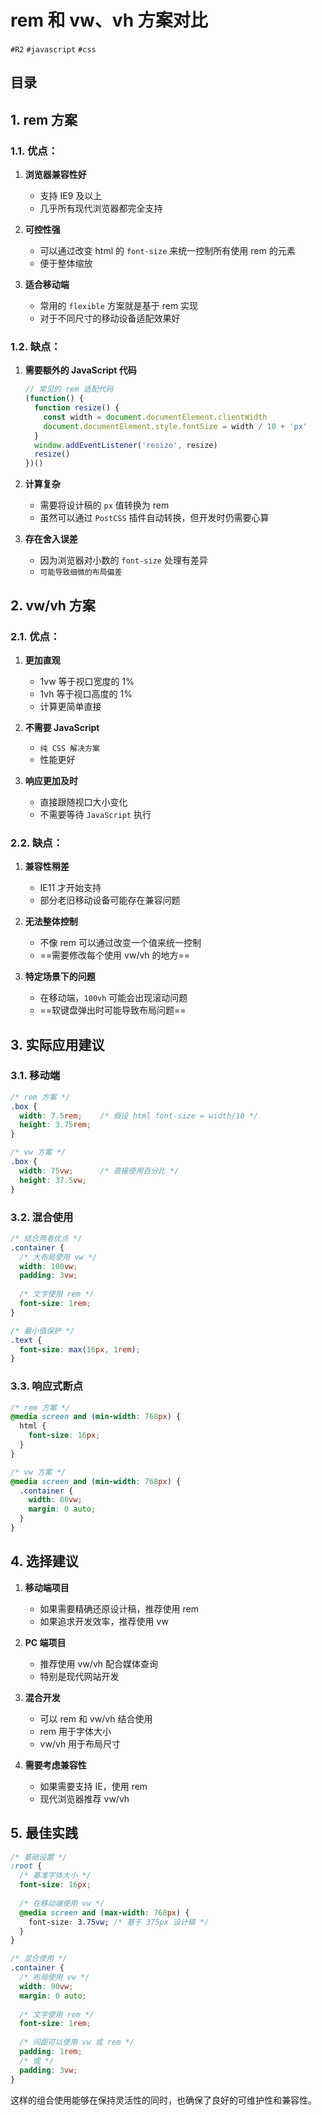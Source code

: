 
# rem 和 vw、vh 方案对比

`#R2` `#javascript` `#css` 


## 目录
<!-- toc -->
 ## 1. rem 方案 

### 1.1. 优点：

1. **浏览器兼容性好**
	- 支持 IE9 及以上
	- 几乎所有现代浏览器都完全支持

2. **可控性强**
	- 可以通过改变 html 的 `font-size` 来统一控制所有使用 rem 的元素
	- 便于整体缩放

3. **适合移动端**
	- 常用的 `flexible` 方案就是基于 rem 实现
	- 对于不同尺寸的移动设备适配效果好

### 1.2. 缺点：

1. **需要额外的 JavaScript 代码**
   ```javascript
   // 常见的 rem 适配代码
   (function() {
     function resize() {
       const width = document.documentElement.clientWidth
       document.documentElement.style.fontSize = width / 10 + 'px'
     }
     window.addEventListener('resize', resize)
     resize()
   })()
   ```

2. **计算复杂**
   - 需要将设计稿的 `px` 值转换为 rem
   - 虽然可以通过 `PostCSS` 插件自动转换，但开发时仍需要心算

3. **存在舍入误差**
   - 因为浏览器对小数的 `font-size` 处理有差异
   - `可能导致细微的布局偏差`

## 2. vw/vh 方案

### 2.1. 优点：

1. **更加直观**
	- 1vw 等于视口宽度的 1%
	- 1vh 等于视口高度的 1%
	- 计算更简单直接

2. **不需要 JavaScript**
	- `纯 CSS 解决方案`
	- 性能更好

3. **响应更加及时**
	- 直接跟随视口大小变化
	- 不需要等待 `JavaScript` 执行

### 2.2. 缺点：

1. **兼容性稍差**
	- IE11 才开始支持
	- 部分老旧移动设备可能存在兼容问题

2. **无法整体控制**
	- 不像 rem 可以通过改变一个值来统一控制
	- ==需要修改每个使用 vw/vh 的地方==

3. **特定场景下的问题**
	- 在移动端，`100vh` 可能会出现滚动问题
	- ==软键盘弹出时可能导致布局问题==

## 3. 实际应用建议

### 3.1. 移动端

```css
/* rem 方案 */
.box {
  width: 7.5rem;    /* 假设 html font-size = width/10 */
  height: 3.75rem;
}

/* vw 方案 */
.box {
  width: 75vw;      /* 直接使用百分比 */
  height: 37.5vw;
}
```

### 3.2. 混合使用

```css
/* 结合两者优点 */
.container {
  /* 大布局使用 vw */
  width: 100vw;
  padding: 3vw;
  
  /* 文字使用 rem */
  font-size: 1rem;
}

/* 最小值保护 */
.text {
  font-size: max(16px, 1rem);
}
```

### 3.3. 响应式断点

```css
/* rem 方案 */
@media screen and (min-width: 768px) {
  html {
    font-size: 16px;
  }
}

/* vw 方案 */
@media screen and (min-width: 768px) {
  .container {
    width: 80vw;
    margin: 0 auto;
  }
}
```

## 4. 选择建议

1. **移动端项目**
   - 如果需要精确还原设计稿，推荐使用 rem
   - 如果追求开发效率，推荐使用 vw

2. **PC 端项目**
   - 推荐使用 vw/vh 配合媒体查询
   - 特别是现代网站开发

3. **混合开发**
   - 可以 rem 和 vw/vh 结合使用
   - rem 用于字体大小
   - vw/vh 用于布局尺寸

4. **需要考虑兼容性**
   - 如果需要支持 IE，使用 rem
   - 现代浏览器推荐 vw/vh

## 5. 最佳实践

```css
/* 基础设置 */
:root {
  /* 基准字体大小 */
  font-size: 16px;
  
  /* 在移动端使用 vw */
  @media screen and (max-width: 768px) {
    font-size: 3.75vw; /* 基于 375px 设计稿 */
  }
}

/* 混合使用 */
.container {
  /* 布局使用 vw */
  width: 90vw;
  margin: 0 auto;
  
  /* 文字使用 rem */
  font-size: 1rem;
  
  /* 间距可以使用 vw 或 rem */
  padding: 1rem;
  /* 或 */
  padding: 3vw;
}
```

这样的组合使用能够在保持灵活性的同时，也确保了良好的可维护性和兼容性。